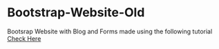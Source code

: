 # Bootstrap-Website-Old
Bootsrap Website with Blog and Forms made using the following tutorial
<a href="https://www.youtube.com/watch?v=4sosXZsdy-s" class="big button">Check Here</a>



